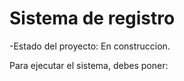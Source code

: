 <h1>Sistema de registro</h1>

-Estado del proyecto: En construccion.

Para ejecutar el sistema, debes poner:

